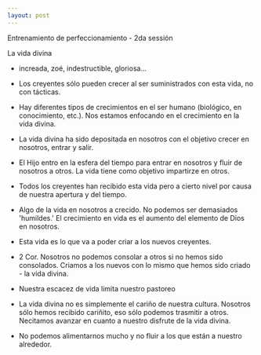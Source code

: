 ```yaml
---
layout: post
---
```


Entrenamiento de perfeccionamiento - 2da sessión

La vida divina
- increada, zoé, indestructible, gloriosa...
- Los creyentes sólo pueden crecer al ser suministrados con esta vida, no con tácticas. 
- Hay diferentes tipos de crecimientos en el ser humano (biológico, en conocimiento, etc.). Nos estamos enfocando en el crecimiento en la vida divina.
- La vida divina ha sido depositada en nosotros con el objetivo crecer en nosotros, entrar y salir.
- El Hijo entro en la esfera del tiempo para entrar en nosotros y fluir de nosotros a otros. La vida tiene como objetivo impartirze en otros.
- Todos los creyentes han recibido esta vida pero a cierto nivel por causa de nuestra apertura y del tiempo.
- Algo de la vida en nosotros a crecido. No podemos ser demasiados 'humildes.' El crecimiento en vida es el aumento del elemento de Dios en nosotros.
- Esta vida es lo que va a poder criar a los nuevos creyentes.
- 2 Cor. Nosotros no podemos consolar a otros si no hemos sido consolados. Criamos a los nuevos con lo mismo que hemos sido criado - la vida divina.
- Nuestra escacez de vida limita nuestro pastoreo 
- La vida divina no es simplemente el cariño de nuestra cultura. Nosotros sólo hemos recibido cariñito, eso sólo podemos trasmitir a otros. Necitamos avanzar en cuanto a nuestro disfrute de la vida divina.

- No podemos alimentarnos mucho y no fluir a los que están a nuestro alrededor.

